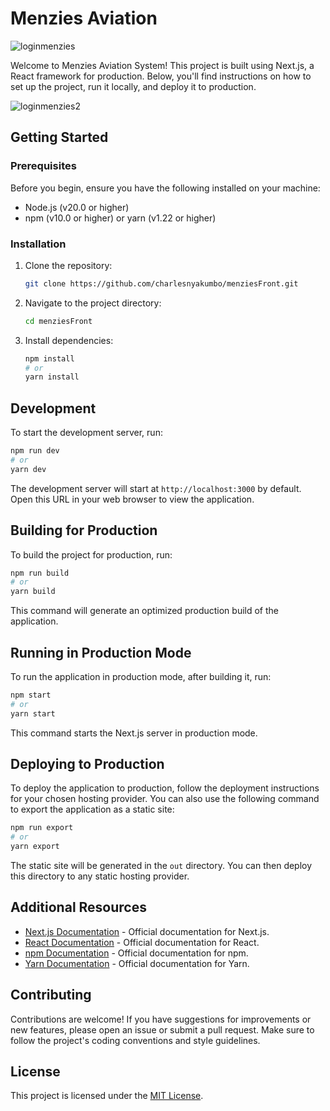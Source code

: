 # Menzies Aviation

![loginmenzies](https://github.com/charlesnyakumbo/menziesFront/assets/34887895/d3c00bd5-6bee-41b1-a365-cb518d797763)

Welcome to Menzies Aviation System! This project is built using Next.js, a React framework for production. Below, you'll find instructions on how to set up the project, run it locally, and deploy it to production.

![loginmenzies2](https://github.com/charlesnyakumbo/menziesFront/assets/34887895/3b94df3d-89cd-4afb-92e1-d7ce33330f70)

## Getting Started

### Prerequisites

Before you begin, ensure you have the following installed on your machine:

- Node.js (v20.0 or higher)
- npm (v10.0 or higher) or yarn (v1.22 or higher)

### Installation

1. Clone the repository:

   ```bash
   git clone https://github.com/charlesnyakumbo/menziesFront.git
   ```

2. Navigate to the project directory:

   ```bash
   cd menziesFront
   ```

3. Install dependencies:

   ```bash
   npm install
   # or
   yarn install
   ```

## Development

To start the development server, run:

```bash
npm run dev
# or
yarn dev
```

The development server will start at `http://localhost:3000` by default. Open this URL in your web browser to view the application.

## Building for Production

To build the project for production, run:

```bash
npm run build
# or
yarn build
```

This command will generate an optimized production build of the application.

## Running in Production Mode

To run the application in production mode, after building it, run:

```bash
npm start
# or
yarn start
```

This command starts the Next.js server in production mode.

## Deploying to Production

To deploy the application to production, follow the deployment instructions for your chosen hosting provider. You can also use the following command to export the application as a static site:

```bash
npm run export
# or
yarn export
```

The static site will be generated in the `out` directory. You can then deploy this directory to any static hosting provider.

## Additional Resources

- [Next.js Documentation](https://nextjs.org/docs) - Official documentation for Next.js.
- [React Documentation](https://reactjs.org/docs/getting-started.html) - Official documentation for React.
- [npm Documentation](https://docs.npmjs.com/) - Official documentation for npm.
- [Yarn Documentation](https://yarnpkg.com/getting-started) - Official documentation for Yarn.

## Contributing

Contributions are welcome! If you have suggestions for improvements or new features, please open an issue or submit a pull request. Make sure to follow the project's coding conventions and style guidelines.

## License

This project is licensed under the [MIT License](LICENSE).
